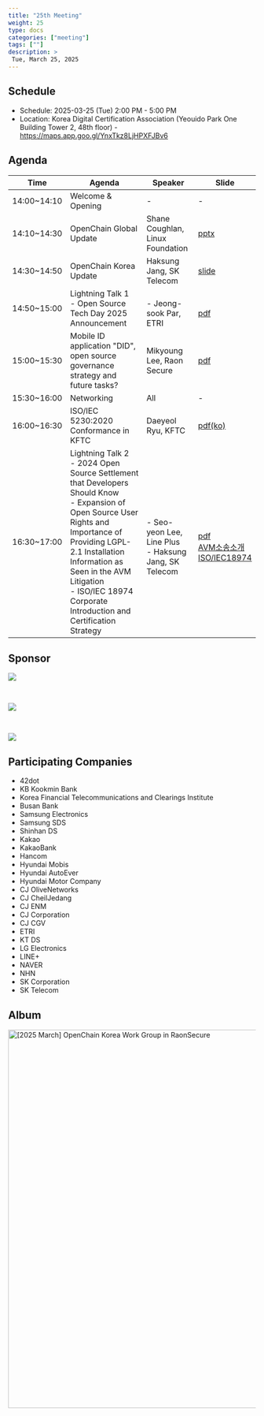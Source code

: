 ```yaml
---
title: "25th Meeting"
weight: 25
type: docs
categories: ["meeting"]
tags: [""]
description: >
 Tue, March 25, 2025
---
```


## Schedule

* Schedule: 2025-03-25 (Tue) 2:00 PM - 5:00 PM
* Location: Korea Digital Certification Association (Yeouido Park One Building Tower 2, 48th floor) - https://maps.app.goo.gl/YnxTkz8LjHPXFJBv6

## Agenda

| Time | Agenda | Speaker | Slide |
|----|-----------------|------|------|
| 14:00~14:10 | Welcome & Opening | - | - |
| 14:10~14:30 | OpenChain Global Update | Shane Coughlan, Linux Foundation | [pptx](../../../slides/korea-q1-2025.pptx)  |
| 14:30~14:50 | OpenChain Korea Update | Haksung Jang, SK Telecom | [slide](https://gamma.app/docs/25-1-Update-9mahbv9p49opuvi) |
| 14:50~15:00 | Lightning Talk 1 <br> - Open Source Tech Day 2025 Announcement | <br> - Jeong-sook Par, ETRI | <br> [pdf](../../../slides/테크데이행사소개-20250325-R1.pdf) |
| 15:00~15:30 | Mobile ID application "DID", open source governance strategy and future tasks? | Mikyoung Lee, Raon Secure | [pdf](../../../slides/OpenDID_20250325.pdf) |
| 15:30~16:00 | Networking | All | - |
| 16:00~16:30 | ISO/IEC 5230:2020 Conformance in KFTC | Daeyeol Ryu, KFTC | [pdf(ko)](../../../slides/20250325_KFTC_OpenChain-KWG_25th_ko.pdf) |
| 16:30~17:00 | Lightning Talk 2 <br> - 2024 Open Source Settlement that Developers Should Know <br> - Expansion of Open Source User Rights and Importance of Providing LGPL-2.1 Installation Information as Seen in the AVM Litigation <br> - ISO/IEC 18974 Corporate Introduction and Certification Strategy | <br> - Seo-yeon Lee, Line Plus<br> - Haksung Jang, SK Telecom <br> | <br> [pdf](../../../slides/2024_오픈소스_이슈.pdf) <br> [AVM소송소개](https://gamma.app/docs/AVM-LGPL-21--wql4pmu3qwbd4up) <br> [ISO/IEC18974](https://gamma.app/docs/ISOIEC-18974--tpfdaoz4bxhxhm2)|

## Sponsor


![](../../../images/content/about/logo/raon.png)

<br>

![](../../../images/content/about/logo/did.png)

<br>

![](../../../images/content/about/logo/line.png)



## Participating Companies
- 42dot
- KB Kookmin Bank
- Korea Financial Telecommunications and Clearings Institute
- Busan Bank
- Samsung Electronics
- Samsung SDS
- Shinhan DS
- Kakao
- KakaoBank
- Hancom
- Hyundai Mobis
- Hyundai AutoEver
- Hyundai Motor Company
- CJ OliveNetworks
- CJ CheilJedang
- CJ ENM
- CJ Corporation
- CJ CGV
- ETRI
- KT DS
- LG Electronics
- LINE+
- NAVER
- NHN
- SK Corporation
- SK Telecom


## Album

<a data-flickr-embed="true" href="https://www.flickr.com/photos/198570149@N05/albums/72177720324660595" title="[2025 March] OpenChain Korea Work Group in RaonSecure"><img src="https://live.staticflickr.com/65535/54411244629_77f26387dd_b.jpg" width="1024" height="768" alt="[2025 March] OpenChain Korea Work Group in RaonSecure"/></a><script async src="//embedr.flickr.com/assets/client-code.js" charset="utf-8"></script>